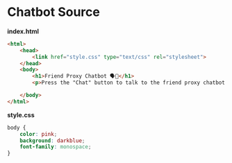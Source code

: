 # Chatbot Source

**index.html**

```html
<html>
    <head>
        <link href="style.css" type="text/css" rel="stylesheet">
    </head>
    <body>
        <h1>Friend Proxy Chatbot 🗣️🤖</h1>
        <p>Press the "Chat" button to talk to the friend proxy chatbot.</p>

    </body>
</html>
```

**style.css**

```css
body {
    color: pink;
    background: darkblue;
    font-family: monospace;
}
```
